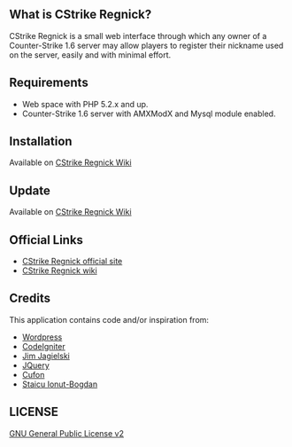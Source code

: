 ## What is CStrike Regnick?

CStrike Regnick is a small web interface through which any owner of a 
Counter-Strike 1.6 server may allow players to register their nickname used 
on the server, easily and with minimal effort.


## Requirements
* Web space with PHP 5.2.x and up.
* Counter-Strike 1.6 server with AMXModX and Mysql module enabled.


## Installation
Available on [CStrike Regnick Wiki](https://github.com/vimishor/CStrike-Regnick/wiki/Install)

## Update
Available on [CStrike Regnick Wiki](https://github.com/vimishor/CStrike-Regnick/wiki/Update)

## Official Links

* [CStrike Regnick official site](http://www.gentle.ro/proiecte/cstrike-regnick/)
* [CStrike Regnick wiki](https://github.com/vimishor/CStrike-Regnick/wiki)

## Credits

This application contains code and/or inspiration from:

* [Wordpress](http://wordpress.org/)
* [CodeIgniter](http://codeigniter.com/)
* [Jim Jagielski](http://code.google.com/a/apache-extras.org/p/phpmailer/)
* [JQuery](http://jquery.com/)
* [Cufon](https://github.com/sorccu/cufon)
* [Staicu Ionut-Bogdan](http://www.iamntz.com/)

## LICENSE

[GNU General Public License v2](http://opensource.org/licenses/gpl-2.0.php)